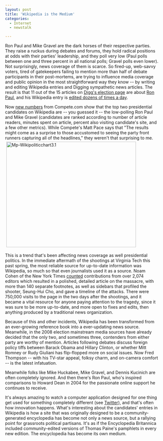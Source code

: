 ```yaml
---
layout: post
title: 'Wikipedia is the Medium'
categories:
  - Internet
  - newstalk

---
```


Ron Paul and Mike Gravel are the dark horses of their respective parties.  They raise a ruckus during debates and forums, they hold radical positions at odds with their parties' leadership, and they poll very low (Paul polls between one and three percent in all national polls; Gravel polls even lower).  Not surprisingly, news coverage of them is scarce.  So fired-up, web-savvy voters, tired of gatekeepers failing to mention more than half of debate participants in their post-mortems, are trying to influence media coverage and public opinion in the most straightforward way they know -- by writing and editing Wikipedia entries and Digging sympathetic news articles.  The result is that 11 out of the 15 articles on <a href="http://digg.com/2008_us_elections">Digg's election page</a> are about <a href="http://en.wikipedia.org/wiki/Ron_paul">Ron Paul</a>, and his Wikipedia entry is <a href="http://en.wikipedia.org/w/index.php?title=Ron_Paul&amp;action=history">edited dozens of times a day</a>.

Now <a href="http://blog.compete.com/2007/08/30/presidential-candidates-wikipedia-ron-paul/">new numbers</a> from Compete.com show that the top two presidential candidates on Wikipedia are -- you guessed it --  the low-polling Ron Paul and Mike Gravel (candidates are ranked according to number of article readers, minutes spent on article, percent also visiting candidate's site, and a few other metrics).  While Compete's Matt Pace says that "The results might come as a surprise to those accustomed to seeing the party front runners capturing all of the headlines," they weren't that surprising to me.
<a href="http://home.compete.com.edgesuite.net/site_media/upl/img/MP-WikiPoliticChart3.1.gif"><img src="http://www.techpresident.com/files/MP-WikiPoliticChart3.1-tm.jpg" alt="Mp-Wikipoliticchart3.1" border="0" height="347" hspace="4" vspace="4" width="426" /></a>

This is a trend that's been affecting news coverage as well presidential politics.  In the immediate aftermath of the shootings at Virginia Tech this past spring, the most reliable source for up-to-date information was Wikipedia, so much so that even journalists used it as a source.  Noam Cohen of the New York Times <a href="http://select.nytimes.com/search/restricted/article?res=F30915FB3C5A0C708EDDAD0894DF404482">counted</a> contributions from over 2,074 editors which resulted in a polished, detailed article on the massacre, with more than 140 separate footnotes, as well as sidebars that profiled the shooter, Seung-Hui Cho, and gave a timeline of the attacks.  There were 750,000 visits to the page in the two days after the shootings, and it became a vital resource for anyone paying attention to the tragedy, since it was sure to be more up-to-date, and more open to fixes and edits, then anything produced by a traditional news organization.

Because of this and other incidents, Wikipedia has been transformed from an ever-growing reference book into a ever-updating news source. Meanwhile, in the 2008 election mainstream media sources have already decided that the only two, and sometimes three, contenders from either party are worthy of mention.  Articles following debates discuss foreign policy tiffs between Barack Obama and Hillary Clinton, or whether Mitt Romney or Rudy Giuliani has flip-flopped more on social issues.  Now Fred Thompson -- with his TV-star appeal, folksy charm, and on-camera comfort -- is the latest infatuation.

Meanwhile folks like Mike Huckabee, Mike Gravel, and Dennis Kucinich are often completely ignored.  And then there's Ron Paul, who's inspired comparisons to Howard Dean in 2004 for the passionate online support he continues to receive.

It's always amazing to watch a computer application designed for one thing get used for something completely different (see <a href="http://twitter.com">Twitter</a>), and that's often how innovation happens.  What's interesting about the candidates' entries in Wikipedia is how a site that was originally designed to be a community-generated encyclopedia has become not only a news source, but a rallying point for grassroots political partisans.  It's as if the Encyclopedia Britannica included community-edited versions of Thomas Paine's pamphlets in every new edition.  The encyclopedia has become its own medium.
